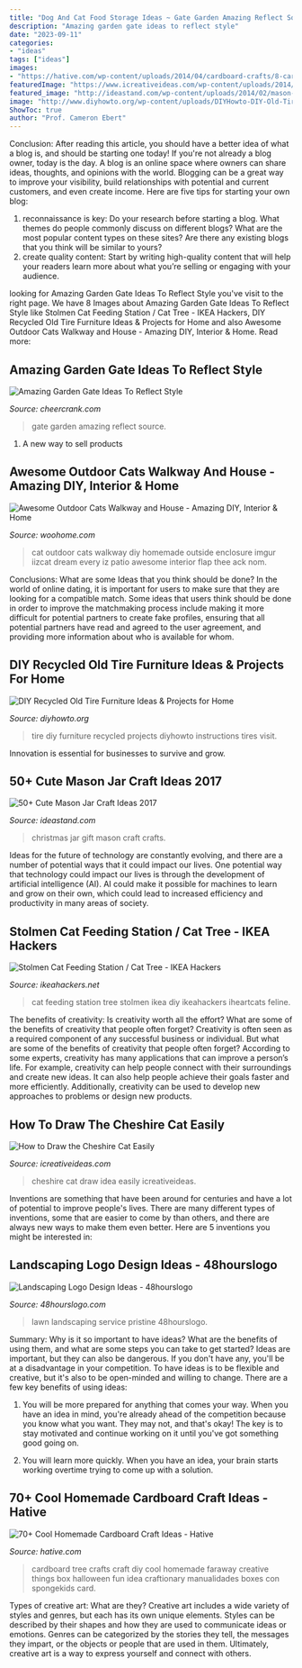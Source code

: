 ```yaml
---
title: "Dog And Cat Food Storage Ideas ~ Gate Garden Amazing Reflect Source"
description: "Amazing garden gate ideas to reflect style"
date: "2023-09-11"
categories:
- "ideas"
tags: ["ideas"]
images:
- "https://hative.com/wp-content/uploads/2014/04/cardboard-crafts/8-cardboard-faraway-tree.jpg"
featuredImage: "https://www.icreativeideas.com/wp-content/uploads/2014/06/How-to-draw-the-Cheshire-Cat-7.jpg"
featured_image: "http://ideastand.com/wp-content/uploads/2014/02/mason-jar-crafts/christmas-food-gift-13.jpg"
image: "http://www.diyhowto.org/wp-content/uploads/DIYHowto-DIY-Old-Tire-Furniture-Ideas-Projects-16.jpg"
ShowToc: true
author: "Prof. Cameron Ebert"
---
```



Conclusion: After reading this article, you should have a better idea of what a blog is, and should be starting one today!
If you're not already a blog owner, today is the day. A blog is an online space where owners can share ideas, thoughts, and opinions with the world. Blogging can be a great way to improve your visibility, build relationships with potential and current customers, and even create income. Here are five tips for starting your own blog: 
1. reconnaissance is key: Do your research before starting a blog. What themes do people commonly discuss on different blogs? What are the most popular content types on these sites? Are there any existing blogs that you think will be similar to yours? 
2. create quality content: Start by writing high-quality content that will help your readers learn more about what you’re selling or engaging with your audience.

	

		
looking for Amazing Garden Gate Ideas To Reflect Style you've visit to the right page. We have 8 Images about Amazing Garden Gate Ideas To Reflect Style like Stolmen Cat Feeding Station / Cat Tree - IKEA Hackers, DIY Recycled Old Tire Furniture Ideas &amp; Projects for Home and also Awesome Outdoor Cats Walkway and House - Amazing DIY, Interior &amp; Home. Read more:
		
    
## Amazing Garden Gate Ideas To Reflect Style

<img loading=lazy src="https://www.cheercrank.com/wp-content/uploads/2016/01/12-garden-gate.jpg" onerror="this.onerror=null;this.src='https://tse1.mm.bing.net/th?id=OIP.AG_0O0LrdWNJgoRsc9D1tgHaML&amp;pid=15.1';" alt="Amazing Garden Gate Ideas To Reflect Style">

_Source: cheercrank.com_

>gate garden amazing reflect source. 

	

1. A new way to sell products

    
## Awesome Outdoor Cats Walkway And House - Amazing DIY, Interior &amp; Home

<img loading=lazy src="http://www.woohome.com/wp-content/uploads/2014/06/cat-walkway-and-house-3.jpg" onerror="this.onerror=null;this.src='https://tse2.mm.bing.net/th?id=OIP.an4Q4GWCu3CQN-nTO0XdWQHaJ4&amp;pid=15.1';" alt="Awesome Outdoor Cats Walkway and House - Amazing DIY, Interior &amp; Home">

_Source: woohome.com_

>cat outdoor cats walkway diy homemade outside enclosure imgur iizcat dream every iz patio awesome interior flap thee ack nom. 

	

Conclusions: What are some Ideas that you think should be done?
In the world of online dating, it is important for users to make sure that they are looking for a compatible match. Some ideas that users think should be done in order to improve the matchmaking process include making it more difficult for potential partners to create fake profiles, ensuring that all potential partners have read and agreed to the user agreement, and providing more information about who is available for whom.

    
## DIY Recycled Old Tire Furniture Ideas &amp; Projects For Home

<img loading=lazy src="http://www.diyhowto.org/wp-content/uploads/DIYHowto-DIY-Old-Tire-Furniture-Ideas-Projects-16.jpg" onerror="this.onerror=null;this.src='https://tse4.mm.bing.net/th?id=OIP.RhhpXJBvCF5HjN94rDI3agHaRq&amp;pid=15.1';" alt="DIY Recycled Old Tire Furniture Ideas &amp; Projects for Home">

_Source: diyhowto.org_

>tire diy furniture recycled projects diyhowto instructions tires visit. 

	

Innovation is essential for businesses to survive and grow.

    
## 50+ Cute Mason Jar Craft Ideas 2017

<img loading=lazy src="http://ideastand.com/wp-content/uploads/2014/02/mason-jar-crafts/christmas-food-gift-13.jpg" onerror="this.onerror=null;this.src='https://tse1.mm.bing.net/th?id=OIP.IOWvQxpGKOKAEkRgncZulQHaHa&amp;pid=15.1';" alt="50+ Cute Mason Jar Craft Ideas 2017">

_Source: ideastand.com_

>christmas jar gift mason craft crafts. 

	

Ideas for the future of technology are constantly evolving, and there are a number of potential ways that it could impact our lives. One potential way that technology could impact our lives is through the development of artificial intelligence (AI). AI could make it possible for machines to learn and grow on their own, which could lead to increased efficiency and productivity in many areas of society.

    
## Stolmen Cat Feeding Station / Cat Tree - IKEA Hackers

<img loading=lazy src="https://i0.wp.com/ikeahackers.net/wp-content/uploads/2014/11/cattree001a-550x977.jpg?resize=550%2C977" onerror="this.onerror=null;this.src='https://tse1.mm.bing.net/th?id=OIP.IY_h-YElYc0D56BTRWw4ZAHaNJ&amp;pid=15.1';" alt="Stolmen Cat Feeding Station / Cat Tree - IKEA Hackers">

_Source: ikeahackers.net_

>cat feeding station tree stolmen ikea diy ikeahackers iheartcats feline. 

	

The benefits of creativity: Is creativity worth all the effort? What are some of the benefits of creativity that people often forget?
Creativity is often seen as a required component of any successful business or individual. But what are some of the benefits of creativity that people often forget? According to some experts, creativity has many applications that can improve a person’s life. For example, creativity can help people connect with their surroundings and create new ideas. It can also help people achieve their goals faster and more efficiently. Additionally, creativity can be used to develop new approaches to problems or design new products.

    
## How To Draw The Cheshire Cat Easily

<img loading=lazy src="https://www.icreativeideas.com/wp-content/uploads/2014/06/How-to-draw-the-Cheshire-Cat-7.jpg" onerror="this.onerror=null;this.src='https://tse2.mm.bing.net/th?id=OIP.rZ9UEmgx519DMEFYth42KQHaF9&amp;pid=15.1';" alt="How to Draw the Cheshire Cat Easily">

_Source: icreativeideas.com_

>cheshire cat draw idea easily icreativeideas. 

	

Inventions are something that have been around for centuries and have a lot of potential to improve people's lives. There are many different types of inventions, some that are easier to come by than others, and there are always new ways to make them even better. Here are 5 inventions you might be interested in: 

    
## Landscaping Logo Design Ideas - 48hourslogo

<img loading=lazy src="https://www.48hourslogo.com/oss/attachments/2021/03/31/81947768285/107499_16831_726a7d49-2f0f-4f22-8dcf-0eac71b9c79a.jpg" onerror="this.onerror=null;this.src='https://tse3.mm.bing.net/th?id=OIP.BBvJC0JQ5Bbc1LueI8TJXgHaFj&amp;pid=15.1';" alt="Landscaping Logo Design Ideas - 48hourslogo">

_Source: 48hourslogo.com_

>lawn landscaping service pristine 48hourslogo. 

	

Summary: Why is it so important to have ideas? What are the benefits of using them, and what are some steps you can take to get started?
Ideas are important, but they can also be dangerous. If you don't have any, you'll be at a disadvantage in your competition. To have ideas is to be flexible and creative, but it's also to be open-minded and willing to change. There are a few key benefits of using ideas: 
1) You will be more prepared for anything that comes your way. When you have an idea in mind, you're already ahead of the competition because you know what you want. They may not, and that's okay! The key is to stay motivated and continue working on it until you've got something good going on. 

2) You will learn more quickly. When you have an idea, your brain starts working overtime trying to come up with a solution.

    
## 70+ Cool Homemade Cardboard Craft Ideas - Hative

<img loading=lazy src="https://hative.com/wp-content/uploads/2014/04/cardboard-crafts/8-cardboard-faraway-tree.jpg" onerror="this.onerror=null;this.src='https://tse4.mm.bing.net/th?id=OIP.TVYu1wHsg8_a4nw5TLYsSAHaLV&amp;pid=15.1';" alt="70+ Cool Homemade Cardboard Craft Ideas - Hative">

_Source: hative.com_

>cardboard tree crafts craft diy cool homemade faraway creative things box halloween fun idea craftionary manualidades boxes con spongekids card. 

	

Types of creative art: What are they?
Creative art includes a wide variety of styles and genres, but each has its own unique elements. Styles can be described by their shapes and how they are used to communicate ideas or emotions. Genres can be categorized by the stories they tell, the messages they impart, or the objects or people that are used in them. Ultimately, creative art is a way to express yourself and connect with others.

